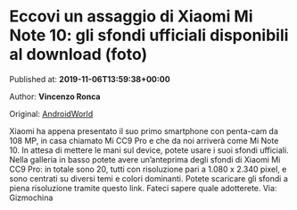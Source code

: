 
# Eccovi un assaggio di Xiaomi Mi Note 10: gli sfondi ufficiali disponibili al download (foto)

Published at: **2019-11-06T13:59:38+00:00**

Author: **Vincenzo Ronca**

Original: [AndroidWorld](https://www.androidworld.it/2019/11/06/eccovi-un-assaggio-xiaomi-mi-note-10-gli-sfondi-ufficiali-disponibili-al-download-foto-678919/)

Xiaomi ha appena presentato il suo primo smartphone con penta-cam da 108 MP, in casa chiamato Mi CC9 Pro e che da noi arriverà come Mi Note 10. In attesa di mettere le mani sul device, potete usare i suoi sfondi ufficiali.
Nella galleria in basso potete avere un’anteprima degli sfondi di Xiaomi Mi CC9 Pro: in totale sono 20, tutti con risoluzione pari a 1.080 x 2.340 pixel, e sono centrati su diversi temi e colori dominanti.
Potete scaricare gli sfondi a piena risoluzione tramite questo link. Fateci sapere quale adotterete.
Via: Gizmochina
